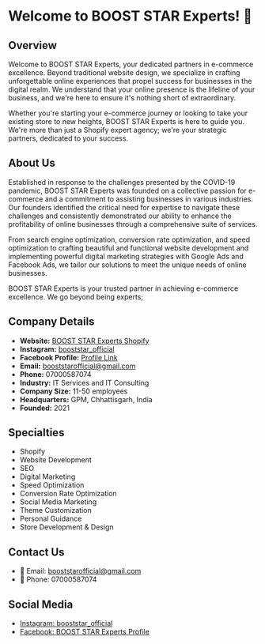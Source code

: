 # Welcome to BOOST STAR Experts! 👋

## Overview

Welcome to BOOST STAR Experts, your dedicated partners in e-commerce excellence. Beyond traditional website design, we specialize in crafting unforgettable online experiences that propel success for businesses in the digital realm. We understand that your online presence is the lifeline of your business, and we're here to ensure it's nothing short of extraordinary.

Whether you're starting your e-commerce journey or looking to take your existing store to new heights, BOOST STAR Experts is here to guide you. We're more than just a Shopify expert agency; we're your strategic partners, dedicated to your success.

## About Us

Established in response to the challenges presented by the COVID-19 pandemic, BOOST STAR Experts was founded on a collective passion for e-commerce and a commitment to assisting businesses in various industries. Our founders identified the critical need for expertise to navigate these challenges and consistently demonstrated our ability to enhance the profitability of online businesses through a comprehensive suite of services.

From search engine optimization, conversion rate optimization, and speed optimization to crafting beautiful and functional website development and implementing powerful digital marketing strategies with Google Ads and Facebook Ads, we tailor our solutions to meet the unique needs of online businesses.

BOOST STAR Experts is your trusted partner in achieving e-commerce excellence. We go beyond being experts;

## Company Details

- **Website:** [BOOST STAR Experts Shopify](https://shopify.booststar.in)
- **Instagram:** [booststar_official](https://www.instagram.com/booststar_official/)
- **Facebook Profile:** [Profile Link](https://www.facebook.com/profile.php?id=100090021176762)
- **Email:** booststarofficial@gmail.com
- **Phone:** 07000587074
- **Industry:** IT Services and IT Consulting
- **Company Size:** 11-50 employees
- **Headquarters:** GPM, Chhattisgarh, India
- **Founded:** 2021

## Specialties

- Shopify
- Website Development
- SEO
- Digital Marketing
- Speed Optimization
- Conversion Rate Optimization
- Social Media Marketing
- Theme Customization
- Personal Guidance
- Store Development & Design

## Contact Us

- 📧 Email: booststarofficial@gmail.com
- 📱 Phone: 07000587074

## Social Media

- [Instagram: booststar_official](https://www.instagram.com/booststar_official/)
- [Facebook: BOOST STAR Experts Profile](https://www.facebook.com/profile.php?id=100090021176762)

